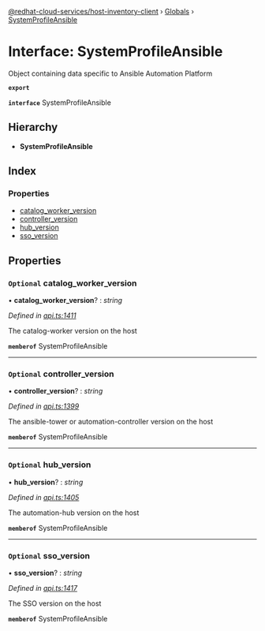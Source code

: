 [@redhat-cloud-services/host-inventory-client](../README.md) › [Globals](../globals.md) › [SystemProfileAnsible](systemprofileansible.md)

# Interface: SystemProfileAnsible

Object containing data specific to Ansible Automation Platform

**`export`** 

**`interface`** SystemProfileAnsible

## Hierarchy

* **SystemProfileAnsible**

## Index

### Properties

* [catalog_worker_version](systemprofileansible.md#optional-catalog_worker_version)
* [controller_version](systemprofileansible.md#optional-controller_version)
* [hub_version](systemprofileansible.md#optional-hub_version)
* [sso_version](systemprofileansible.md#optional-sso_version)

## Properties

### `Optional` catalog_worker_version

• **catalog_worker_version**? : *string*

*Defined in [api.ts:1411](https://github.com/RedHatInsights/javascript-clients/blob/master/packages/host-inventory/api.ts#L1411)*

The catalog-worker version on the host

**`memberof`** SystemProfileAnsible

___

### `Optional` controller_version

• **controller_version**? : *string*

*Defined in [api.ts:1399](https://github.com/RedHatInsights/javascript-clients/blob/master/packages/host-inventory/api.ts#L1399)*

The ansible-tower or automation-controller version on the host

**`memberof`** SystemProfileAnsible

___

### `Optional` hub_version

• **hub_version**? : *string*

*Defined in [api.ts:1405](https://github.com/RedHatInsights/javascript-clients/blob/master/packages/host-inventory/api.ts#L1405)*

The automation-hub version on the host

**`memberof`** SystemProfileAnsible

___

### `Optional` sso_version

• **sso_version**? : *string*

*Defined in [api.ts:1417](https://github.com/RedHatInsights/javascript-clients/blob/master/packages/host-inventory/api.ts#L1417)*

The SSO version on the host

**`memberof`** SystemProfileAnsible
